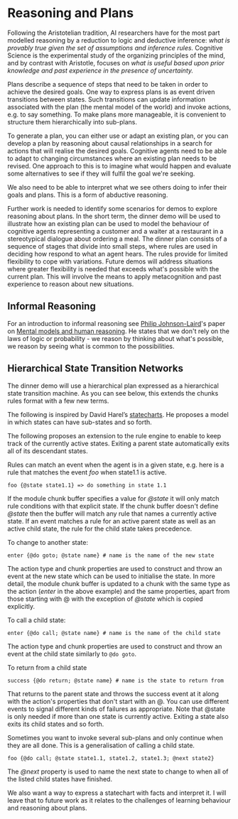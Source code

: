 # Reasoning and Plans

Following the Aristotelian tradition, AI researchers have for the most part modelled reasoning by a reduction to logic and deductive inference: *what is provably true given the set of assumptions and inference rules.* Cognitive Science is the experimental study of the organizing principles of the mind, and by contrast with Aristotle, focuses on *what is useful based upon prior knowledge and past experience in the presence of uncertainty.*

Plans describe a sequence of steps that need to be taken in order to achieve the desired goals. One way to express plans is as event driven transitions between states. Such transitions can update information associated with the plan (the mental model of the world) and invoke actions, e.g. to say something. To make plans more manageable, it is convenient to structure them hierarchically into sub-plans.

To generate a plan, you can either use or adapt an existing plan, or you can develop a plan by reasoning about causal relationships in a search for actions that will realise the desired goals. Cognitive agents need to be able to adapt to changing circumstances where an existing plan needs to be revised. One approach to this is to imagine what would happen and evaluate some alternatives to see if they will fulfil the goal we're seeking.

We also need to be able to interpret what we see others doing to infer their goals and plans. This is a form of abductive reasoning.

Further work is needed to identify some scenarios for demos to explore reasoning about plans. In the short term, the dinner demo will be used to illustrate how an existing plan can be used to model the behaviour of cognitive agents representing a customer and a waiter at a restaurant in a stereotypical dialogue about ordering a meal. The dinner plan consists of a sequence of stages that divide into small steps, where rules are used in deciding how respond to what an agent hears. The rules provide for limited flexibility to cope with variations. Future demos will address situations where greater flexibility is needed that exceeds what's possible with the current plan. This will involve the means to apply metacognition and past experience to reason about new situations.

## Informal Reasoning

For an introduction to informal reasoning see [Philip Johnson-Laird](https://www.pnas.org/content/108/50/19862)'s paper on [Mental models and human reasoning](https://www.pnas.org/content/107/43/18243).  He states that we don't rely on the laws of logic or probability - we reason by thinking about what's possible, we reason by seeing what is common to the possibilities.

## Hierarchical State Transition Networks

The dinner demo will use a hierarchical plan expressed as a hierarchical state transition machine. As you can see below, this extends the chunks rules format with a few new terms.

The following is inspired by David Harel’s [statecharts](https://statecharts.github.io/what-is-a-statechart.html). He proposes a model in which states can have sub-states and so forth. 

The following proposes an extension to the rule engine to enable to keep track of the currently active states. Exiting a parent state automatically exits all of its descendant states.

Rules can match an event when the agent is in a given state, e.g. here is a rule that matches the event *foo* when state1.1 is active.

```
foo {@state state1.1} => do something in state 1.1
```
If the module chunk buffer specifies a value for *@state* it will only match rule conditions with that explicit state. If the chunk buffer doesn't define *@state* then the buffer will match any rule that names a currently active state. If an event matches a rule for an active parent state as well as an active child state, the rule for the child state takes precedence.

To change to another state:
```
enter {@do goto; @state name} # name is the name of the new state
```

The action type and chunk properties  are used to construct and throw an event at the new state which can be used to initialise the state. In more detail, the module chunk buffer is updated to a chunk with the same type as the action (*enter* in the above example) and the same properties, apart from those starting with @ with the exception of *@state* which is copied explicitly.

To call a child state:

```
enter {@do call; @state name} # name is the name of the child state
```

The action type and chunk properties are used to construct and throw an event at the child state similarly to `@do goto`.

To return from a child state
```
success {@do return; @state name} # name is the state to return from
```
That returns to the parent state and throws the success event at it along with the action's properties that don't start with an @. You can use different events to signal different kinds of failures as appropriate. Note that @state is only needed if more than one state is currently active. Exiting a state also exits its child states and so forth.

Sometimes you want to invoke several sub-plans and only continue when they are all done. This is a generalisation of calling a child state.
```
foo {@do call; @state state1.1, state1.2, state1.3; @next state2}
```
The *@next* property is used to name the next state to change to when all of the listed child states have finished.


We also want a way to express a statechart with facts and interpret it. I will leave that to future work as it relates to the challenges of learning behaviour and reasoning about plans.
